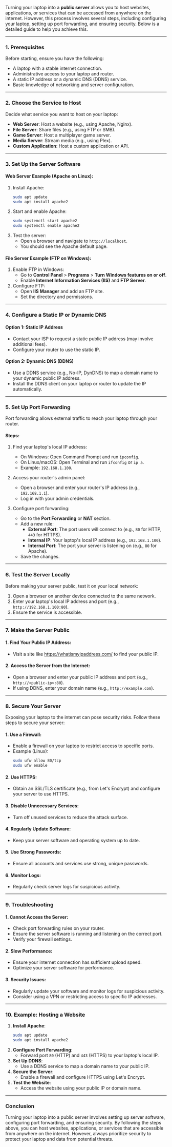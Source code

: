 Turning your laptop into a **public server** allows you to host websites, applications, or services that can be accessed from anywhere on the internet. However, this process involves several steps, including configuring your laptop, setting up port forwarding, and ensuring security. Below is a detailed guide to help you achieve this.

---

### **1. Prerequisites**

Before starting, ensure you have the following:

- A laptop with a stable internet connection.
- Administrative access to your laptop and router.
- A static IP address or a dynamic DNS (DDNS) service.
- Basic knowledge of networking and server configuration.

---

### **2. Choose the Service to Host**

Decide what service you want to host on your laptop:

- **Web Server**: Host a website (e.g., using Apache, Nginx).
- **File Server**: Share files (e.g., using FTP or SMB).
- **Game Server**: Host a multiplayer game server.
- **Media Server**: Stream media (e.g., using Plex).
- **Custom Application**: Host a custom application or API.

---

### **3. Set Up the Server Software**

#### **Web Server Example (Apache on Linux)**:

1. Install Apache:
   ```bash
   sudo apt update
   sudo apt install apache2
   ```
2. Start and enable Apache:
   ```bash
   sudo systemctl start apache2
   sudo systemctl enable apache2
   ```
3. Test the server:
   - Open a browser and navigate to `http://localhost`.
   - You should see the Apache default page.

#### **File Server Example (FTP on Windows)**:

1. Enable FTP in Windows:
   - Go to **Control Panel** > **Programs** > **Turn Windows features on or off**.
   - Enable **Internet Information Services (IIS)** and **FTP Server**.
2. Configure FTP:
   - Open **IIS Manager** and add an FTP site.
   - Set the directory and permissions.

---

### **4. Configure a Static IP or Dynamic DNS**

#### **Option 1: Static IP Address**

- Contact your ISP to request a static public IP address (may involve additional fees).
- Configure your router to use the static IP.

#### **Option 2: Dynamic DNS (DDNS)**

- Use a DDNS service (e.g., No-IP, DynDNS) to map a domain name to your dynamic public IP address.
- Install the DDNS client on your laptop or router to update the IP automatically.

---

### **5. Set Up Port Forwarding**

Port forwarding allows external traffic to reach your laptop through your router.

#### **Steps**:

1. Find your laptop's local IP address:

   - On Windows: Open Command Prompt and run `ipconfig`.
   - On Linux/macOS: Open Terminal and run `ifconfig` or `ip a`.
   - Example: `192.168.1.100`.

2. Access your router's admin panel:

   - Open a browser and enter your router's IP address (e.g., `192.168.1.1`).
   - Log in with your admin credentials.

3. Configure port forwarding:
   - Go to the **Port Forwarding** or **NAT** section.
   - Add a new rule:
     - **External Port**: The port users will connect to (e.g., `80` for HTTP, `443` for HTTPS).
     - **Internal IP**: Your laptop's local IP address (e.g., `192.168.1.100`).
     - **Internal Port**: The port your server is listening on (e.g., `80` for Apache).
   - Save the changes.

---

### **6. Test the Server Locally**

Before making your server public, test it on your local network:

1. Open a browser on another device connected to the same network.
2. Enter your laptop's local IP address and port (e.g., `http://192.168.1.100:80`).
3. Ensure the service is accessible.

---

### **7. Make the Server Public**

#### **1. Find Your Public IP Address**:

- Visit a site like https://whatismyipaddress.com/ to find your public IP.

#### **2. Access the Server from the Internet**:

- Open a browser and enter your public IP address and port (e.g., `http://<public-ip>:80`).
- If using DDNS, enter your domain name (e.g., `http://example.com`).

---

### **8. Secure Your Server**

Exposing your laptop to the internet can pose security risks. Follow these steps to secure your server:

#### **1. Use a Firewall**:

- Enable a firewall on your laptop to restrict access to specific ports.
- Example (Linux):
  ```bash
  sudo ufw allow 80/tcp
  sudo ufw enable
  ```

#### **2. Use HTTPS**:

- Obtain an SSL/TLS certificate (e.g., from Let's Encrypt) and configure your server to use HTTPS.

#### **3. Disable Unnecessary Services**:

- Turn off unused services to reduce the attack surface.

#### **4. Regularly Update Software**:

- Keep your server software and operating system up to date.

#### **5. Use Strong Passwords**:

- Ensure all accounts and services use strong, unique passwords.

#### **6. Monitor Logs**:

- Regularly check server logs for suspicious activity.

---

### **9. Troubleshooting**

#### **1. Cannot Access the Server**:

- Check port forwarding rules on your router.
- Ensure the server software is running and listening on the correct port.
- Verify your firewall settings.

#### **2. Slow Performance**:

- Ensure your internet connection has sufficient upload speed.
- Optimize your server software for performance.

#### **3. Security Issues**:

- Regularly update your software and monitor logs for suspicious activity.
- Consider using a VPN or restricting access to specific IP addresses.

---

### **10. Example: Hosting a Website**

1. **Install Apache**:
   ```bash
   sudo apt update
   sudo apt install apache2
   ```
2. **Configure Port Forwarding**:
   - Forward port `80` (HTTP) and `443` (HTTPS) to your laptop's local IP.
3. **Set Up DDNS**:
   - Use a DDNS service to map a domain name to your public IP.
4. **Secure the Server**:
   - Enable a firewall and configure HTTPS using Let's Encrypt.
5. **Test the Website**:
   - Access the website using your public IP or domain name.

---

### **Conclusion**

Turning your laptop into a public server involves setting up server software, configuring port forwarding, and ensuring security. By following the steps above, you can host websites, applications, or services that are accessible from anywhere on the internet. However, always prioritize security to protect your laptop and data from potential threats.
